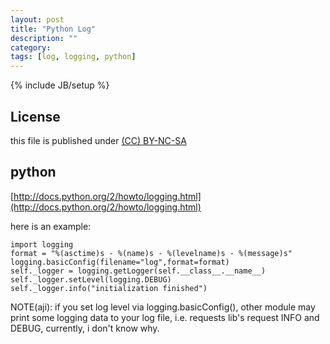 ```yaml
---
layout: post
title: "Python Log"
description: ""
category: 
tags: [log, logging, python]
---
```

{% include JB/setup %}
## License
this file is published under [(CC) BY-NC-SA](http://creativecommons.org/licenses/by-nc-sa/3.0/)

## python
[http://docs.python.org/2/howto/logging.html](http://docs.python.org/2/howto/logging.html)

here is an example:

    import logging
    format = "%(asctime)s - %(name)s - %(levelname)s - %(message)s"
    logging.basicConfig(filename="log",format=format)
    self._logger = logging.getLogger(self.__class__.__name__)
    self._logger.setLevel(logging.DEBUG)
    self._logger.info("initialization finished")

NOTE(aji): if you set log level via logging.basicConfig(), other module may print some logging data to your log file, i.e. requests lib's request INFO and DEBUG, currently, i don't know why.
